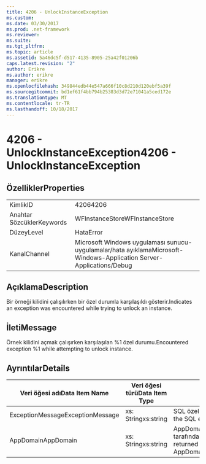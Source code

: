 ```yaml
---
title: 4206 - UnlockInstanceException
ms.custom: 
ms.date: 03/30/2017
ms.prod: .net-framework
ms.reviewer: 
ms.suite: 
ms.tgt_pltfrm: 
ms.topic: article
ms.assetid: 5a46dc5f-d517-4135-8905-25a42f01206b
caps.latest.revision: "2"
author: Erikre
ms.author: erikre
manager: erikre
ms.openlocfilehash: 349844edb44e547a666f10c8d210d120ebf5a39f
ms.sourcegitcommit: bd1ef61f4bb794b25383d3d72e71041a5ced172e
ms.translationtype: MT
ms.contentlocale: tr-TR
ms.lasthandoff: 10/18/2017
---
```

# <a name="4206---unlockinstanceexception"></a><span data-ttu-id="379b5-102">4206 - UnlockInstanceException</span><span class="sxs-lookup"><span data-stu-id="379b5-102">4206 - UnlockInstanceException</span></span>
## <a name="properties"></a><span data-ttu-id="379b5-103">Özellikler</span><span class="sxs-lookup"><span data-stu-id="379b5-103">Properties</span></span>  
  
|||  
|-|-|  
|<span data-ttu-id="379b5-104">Kimlik</span><span class="sxs-lookup"><span data-stu-id="379b5-104">ID</span></span>|<span data-ttu-id="379b5-105">4206</span><span class="sxs-lookup"><span data-stu-id="379b5-105">4206</span></span>|  
|<span data-ttu-id="379b5-106">Anahtar Sözcükler</span><span class="sxs-lookup"><span data-stu-id="379b5-106">Keywords</span></span>|<span data-ttu-id="379b5-107">WFInstanceStore</span><span class="sxs-lookup"><span data-stu-id="379b5-107">WFInstanceStore</span></span>|  
|<span data-ttu-id="379b5-108">Düzey</span><span class="sxs-lookup"><span data-stu-id="379b5-108">Level</span></span>|<span data-ttu-id="379b5-109">Hata</span><span class="sxs-lookup"><span data-stu-id="379b5-109">Error</span></span>|  
|<span data-ttu-id="379b5-110">Kanal</span><span class="sxs-lookup"><span data-stu-id="379b5-110">Channel</span></span>|<span data-ttu-id="379b5-111">Microsoft Windows uygulaması sunucu-uygulamalar/hata ayıklama</span><span class="sxs-lookup"><span data-stu-id="379b5-111">Microsoft-Windows-Application Server-Applications/Debug</span></span>|  
  
## <a name="description"></a><span data-ttu-id="379b5-112">Açıklama</span><span class="sxs-lookup"><span data-stu-id="379b5-112">Description</span></span>  
 <span data-ttu-id="379b5-113">Bir örneği kilidini çalışılırken bir özel durumla karşılaşıldı gösterir.</span><span class="sxs-lookup"><span data-stu-id="379b5-113">Indicates an exception was encountered while trying to unlock an instance.</span></span>  
  
## <a name="message"></a><span data-ttu-id="379b5-114">İleti</span><span class="sxs-lookup"><span data-stu-id="379b5-114">Message</span></span>  
 <span data-ttu-id="379b5-115">Örnek kilidini açmak çalışırken karşılaşılan %1 özel durumu.</span><span class="sxs-lookup"><span data-stu-id="379b5-115">Encountered exception %1 while attempting to unlock instance.</span></span>  
  
## <a name="details"></a><span data-ttu-id="379b5-116">Ayrıntılar</span><span class="sxs-lookup"><span data-stu-id="379b5-116">Details</span></span>  
  
|<span data-ttu-id="379b5-117">Veri öğesi adı</span><span class="sxs-lookup"><span data-stu-id="379b5-117">Data Item Name</span></span>|<span data-ttu-id="379b5-118">Veri öğesi türü</span><span class="sxs-lookup"><span data-stu-id="379b5-118">Data Item Type</span></span>|<span data-ttu-id="379b5-119">Açıklama</span><span class="sxs-lookup"><span data-stu-id="379b5-119">Description</span></span>|  
|--------------------|--------------------|-----------------|  
|<span data-ttu-id="379b5-120">ExceptionMessage</span><span class="sxs-lookup"><span data-stu-id="379b5-120">ExceptionMessage</span></span>|<span data-ttu-id="379b5-121">xs: String</span><span class="sxs-lookup"><span data-stu-id="379b5-121">xs:string</span></span>|<span data-ttu-id="379b5-122">SQL özel durum iletisi.</span><span class="sxs-lookup"><span data-stu-id="379b5-122">The message from the SQL exception.</span></span>|  
|<span data-ttu-id="379b5-123">AppDomain</span><span class="sxs-lookup"><span data-stu-id="379b5-123">AppDomain</span></span>|<span data-ttu-id="379b5-124">xs: String</span><span class="sxs-lookup"><span data-stu-id="379b5-124">xs:string</span></span>|<span data-ttu-id="379b5-125">AppDomain.CurrentDomain.FriendlyName tarafından döndürülen dize.</span><span class="sxs-lookup"><span data-stu-id="379b5-125">The string returned by AppDomain.CurrentDomain.FriendlyName.</span></span>|
